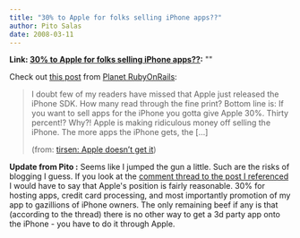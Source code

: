 ```yaml
---
title: "30% to Apple for folks selling iPhone apps??"
author: Pito Salas
date: 2008-03-11
---
```


**Link: [30% to Apple for folks selling iPhone apps??](None):** ""

Check out [this
post](<http://feeds.feedburner.com/%7Er/jutopia/%7E3/247128668/>) from [Planet
RubyOnRails](<http://www.planetrubyonrails.org/>):

> I doubt few of my readers have missed that Apple just released the iPhone
> SDK. How many read through the fine print? Bottom line is: If you want to
> sell apps for the iPhone you gotta give Apple 30%. Thirty percent!? Why?!
> Apple is making ridiculous money off selling the iPhone. The more apps the
> iPhone gets, the […]
>
> (from: [tirsen: Apple doesn’t get
> it](<http://feeds.feedburner.com/%7Er/jutopia/%7E3/247128668/>))

**Update from Pito :** Seems like I jumped the gun a little. Such are the
risks of blogging I guess. If you look at the [comment thread to the post I
referenced](<http://jutopia.tirsen.com/2008/03/07/apple-doesnt-get-it/>) I
would have to say that Apple's position is fairly reasonable. 30% for hosting
apps, credit card processing, and most importantly promotion of my app to
gazillions of iPhone owners. The only remaining beef if any is that (according
to the thread) there is no other way to get a 3d party app onto the iPhone -
you have to do it through Apple.



